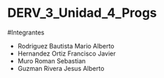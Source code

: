 # DERV_3_Unidad_4_Progs
#Integrantes
- Rodriguez Bautista Mario Alberto
- Hernandez Ortiz Francisco Javier
- Muro Roman Sebastian
- Guzman Rivera Jesus Alberto

